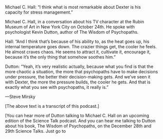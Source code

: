 Michael C. Hall: “I think what is most remarkable about Dexter is his capacity for stress management.”

Michael C. Hall, in a conversation about his TV character at the Rubin Museum of Art in New York City on October 24th. He spoke with psychologist Kevin Dutton, author of The Wisdom of Psychopaths.

Hall: “And I think that’s because of his ability to, as the heat goes up, his internal temperature goes down. The crazier things get, the cooler he feels. He almost craves chaos. He seems to attract it, cultivate it, encourage it, because it’s the only thing that somehow soothes him.”

Dutton: “Yeah, it’s very realistic actually, because what you find is that the more chaotic a situation, the more that psychopaths have to make decisions under pressure, the better their decision-making gets. And we’ve seen it with Dexter, the more the pressure builds, the cooler he gets. And that is exactly what you see with psychopaths, it really is.”

—Steve Mirsky

[The above text is a transcript of this podcast.]

[You can hear more of Dutton talking to Michael C. Hall on an upcoming edition of the Science Talk podcast. And you can hear me talking to Dutton about his book, The Wisdom of Psychopaths, on the December 28th and 29th Science Talks. Just go to 